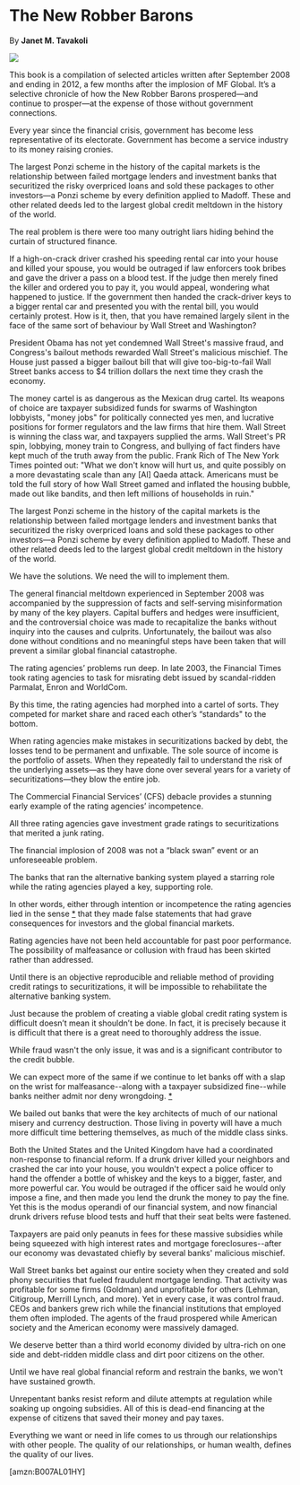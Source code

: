 The New Robber Barons
=====================

By **Janet M. Tavakoli**

![](/bookimg/thenewrobberbarons.jpg)

This book is a compilation of selected articles written after September 2008 and
ending in 2012, a few months after the implosion of MF Global.  It’s a selective
chronicle of how the New Robber Barons prospered—and continue to prosper—at the
expense of those without government connections.


Every year since the financial crisis, government has become less representative
of its electorate.  Government has become a service industry to its money
raising cronies.


The largest Ponzi scheme in the history of the capital markets is the
relationship between failed mortgage lenders and investment banks that
securitized the risky overpriced loans and sold these packages to other
investors—a Ponzi scheme by every definition applied to Madoff. These and other
related deeds led to the largest global credit meltdown in the history of the
world.


The real problem is there were too many outright liars hiding behind the curtain
of structured finance.


If a high-on-crack driver crashed his speeding rental car into your house and
killed your spouse, you would be outraged if law enforcers took bribes and gave
the driver a pass on a blood test. If the judge then merely fined the killer and
ordered you to pay it, you would appeal, wondering what happened to justice. If
the government then handed the crack-driver keys to a bigger rental car and
presented you with the rental bill, you would certainly protest. How is it,
then, that you have remained largely silent in the face of the same sort of
behaviour by Wall Street and Washington?


President Obama has not yet condemned Wall Street's massive fraud, and
Congress's bailout methods rewarded Wall Street's malicious mischief. The House
just passed a bigger bailout bill that will give too-big-to-fail Wall Street
banks access to $4 trillion dollars the next time they crash the economy.


The money cartel is as dangerous as the Mexican drug cartel. Its weapons of
choice are taxpayer subsidized funds for swarms of Washington lobbyists, "money
jobs" for politically connected yes men, and lucrative positions for former
regulators and the law firms that hire them. Wall Street is winning the class
war, and taxpayers supplied the arms. Wall Street's PR spin, lobbying, money
train to Congress, and bullying of fact finders have kept much of the truth away
from the public. Frank Rich of The New York Times pointed out: "What we don't
know will hurt us, and quite possibly on a more devastating scale than any [Al]
Qaeda attack. Americans must be told the full story of how Wall Street gamed and
inflated the housing bubble, made out like bandits, and then left millions of
households in ruin."


The largest Ponzi scheme in the history of the capital markets is the
relationship between failed mortgage lenders and investment banks that
securitized the risky overpriced loans and sold these packages to other
investors—a Ponzi scheme by every definition applied to Madoff. These and other
related deeds led to the largest global credit meltdown in the history of the
world.


We have the solutions. We need the will to implement them.


The general financial meltdown experienced in September 2008 was accompanied by
the suppression of facts and self-serving misinformation by many of the key
players.  Capital buffers and hedges were insufficient, and the controversial
choice was made to recapitalize the banks without inquiry into the causes and
culprits.  Unfortunately, the bailout was also done without conditions and no
meaningful steps have been taken that will prevent a similar global financial
catastrophe.


The rating agencies’ problems run deep.  In late 2003, the Financial Times took
rating agencies to task for misrating debt issued by scandal-ridden Parmalat,
Enron and WorldCom.


By this time, the rating agencies had morphed into a cartel of sorts.  They
competed for market share and raced each other’s “standards" to the bottom. 


When rating agencies make mistakes in securitizations backed by debt, the losses
tend to be permanent and unfixable. The sole source of income is the portfolio
of assets. When they repeatedly fail to understand the risk of the underlying
assets—as they have done over several years for a variety of
securitizations—they blow the entire job.


The Commercial Financial Services’ (CFS) debacle provides a stunning early
example of the rating agencies’ incompetence. 


All three rating agencies gave investment grade ratings to securitizations that
merited a junk rating.


The financial implosion of 2008 was not a “black swan” event or an unforeseeable
problem.


The banks that ran the alternative banking system played a starring role while
the rating agencies played a key, supporting role.


In other words, either through intention or incompetence the rating agencies
lied in the sense [\*](#ASIN:B007AL01HY;LOC:3285) that they made false
statements that had grave consequences for investors and the global financial
markets.


Rating agencies have not been held accountable for past poor performance.  The
possibility of malfeasance or collusion with fraud has been skirted rather than
addressed.


Until there is an objective reproducible and reliable method of providing credit
ratings to securitizations, it will be impossible to rehabilitate the
alternative banking system.


Just because the problem of creating a viable global credit rating system is
difficult doesn’t mean it shouldn’t be done.  In fact, it is precisely because
it is difficult that there is a great need to thoroughly address the issue.


While fraud wasn't the only issue, it was and is a significant contributor to
the credit bubble.


We can expect more of the same if we continue to let banks off with a slap on
the wrist for malfeasance--along with a taxpayer subsidized fine--while banks
neither admit nor deny wrongdoing. [\*](#ASIN:B007AL01HY;LOC:3688)


We bailed out banks that were the key architects of much of our national misery
and currency destruction. Those living in poverty will have a much more
difficult time bettering themselves, as much of the middle class sinks.


Both the United States and the United Kingdom have had a coordinated
non-response to financial reform. If a drunk driver killed your neighbors and
crashed the car into your house, you wouldn't expect a police officer to hand
the offender a bottle of whiskey and the keys to a bigger, faster, and more
powerful car. You would be outraged if the officer said he would only impose a
fine, and then made you lend the drunk the money to pay the fine. Yet this is
the modus operandi of our financial system, and now financial drunk drivers
refuse blood tests and huff that their seat belts were fastened.


Taxpayers are paid only peanuts in fees for these massive subsidies while being
squeezed with high interest rates and mortgage foreclosures--after our economy
was devastated chiefly by several banks' malicious mischief.


Wall Street banks bet against our entire society when they created and sold
phony securities that fueled fraudulent mortgage lending. That activity was
profitable for some firms (Goldman) and unprofitable for others (Lehman,
Citigroup, Merrill Lynch, and more). Yet in every case, it was control fraud.
CEOs and bankers grew rich while the financial institutions that employed them
often imploded. The agents of the fraud prospered while American society and the
American economy were massively damaged.


We deserve better than a third world economy divided by ultra-rich on one side
and debt-ridden middle class and dirt poor citizens on the other.


Until we have real global financial reform and restrain the banks, we won't have
sustained growth.


Unrepentant banks resist reform and dilute attempts at regulation while soaking
up ongoing subsidies. All of this is dead-end financing at the expense of
citizens that saved their money and pay taxes.


Everything we want or need in life comes to us through our relationships with
other people.  The quality of our relationships, or human wealth, defines the
quality of our lives.

[amzn:B007AL01HY]

